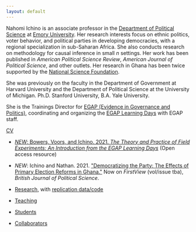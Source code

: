 ```yaml
---
layout: default
---
```


Nahomi Ichino is an associate professor in the [Department of Political Science](http://polisci.emory.edu/home/index.html) at [Emory University](https://www.emory.edu/home/index.html). Her research interests focus on ethnic politics, voter behavior, and political parties in developing democracies, with a regional specialization in sub-Saharan Africa. She also conducts research on methodology for causal inference in small _n_ settings. Her work has been published in _American Political Science Review_, _American Journal of Political Science_, and other outlets. Her research in Ghana has been twice supported by the [National Science Foundation](https://www.nsf.gov). 

She was previously on the faculty in the Department of Government at Harvard University and the Department of Political Science at the University of Michigan.  Ph.D. Stanford University, B.A. Yale University.

She is the Trainings Director for [EGAP (Evidence in Governance and Politics)](https://egap.org), coordinating and organizing the [EGAP Learning Days](https://egap.org/learning-days/) with EGAP staff.


[CV](https://www.dropbox.com/s/il77d29xkwf552m/ichino-cv.pdf?dl=0)

- [*NEW*: Bowers, Voors, and Ichino.  2021.  _The Theory and Practice of Field Experiments: An Introduction from the EGAP Learning Days_](https://egap.github.io/theory_and_practice_of_field_experiments/) (Open access resource)

- *NEW*: Ichino and Nathan.  2021.  ["Democratizing the Party: The Effects of Primary Election Reforms in Ghana."](https://www.doi.org/10.1017/S0007123421000028)  Now on _FirstView_ (vol/issue tba), _British Journal of Political Science_.

- [Research](./research.html), with [replication data/code](https://dataverse.harvard.edu/dataverse/nichino)

- [Teaching](./teaching.html)

- [Students](./students.html)

- [Collaborators](./collaborators.html)